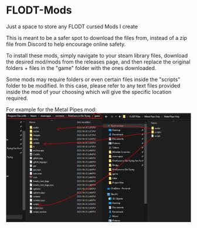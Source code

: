 # FLODT-Mods
Just a space to store any FLODT cursed Mods I create

This is meant to be a safer spot to download the files from, instead of a zip file from Discord to help encourage online safety. 

To install these mods, simply navigate to your steam library files, download the desired mod/mods from the releases page, and then replace the original folders + files in the "game" folder with the ones downloaded.

Some mods may require folders or even certain files inside the "scripts" folder to be modified.
In this case, please refer to any text files provided inside the mod of your choosing which will give the specific location required. 

For example for the Metal Pipes mod:
![Alt text](bruh.png)